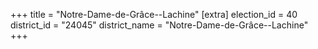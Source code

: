 +++
title = "Notre-Dame-de-Grâce--Lachine"
[extra]
election_id = 40
district_id = "24045"
district_name = "Notre-Dame-de-Grâce--Lachine"
+++
